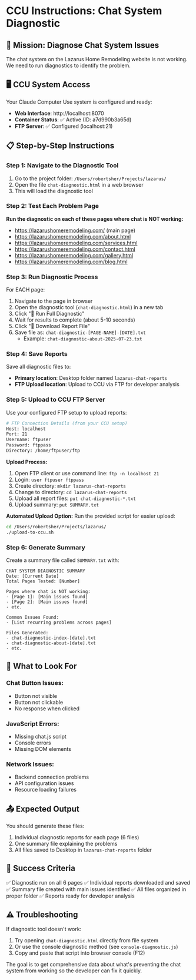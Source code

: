# CCU Instructions: Chat System Diagnostic

## 🎯 Mission: Diagnose Chat System Issues

The chat system on the Lazarus Home Remodeling website is not working. We need to run diagnostics to identify the problem.

## 🖥️ CCU System Access

Your Claude Computer Use system is configured and ready:
- **Web Interface**: http://localhost:8070
- **Container Status**: ✅ Active (ID: a7d990b3a65d)
- **FTP Server**: ✅ Configured (localhost:21)

## 📋 Step-by-Step Instructions  

### Step 1: Navigate to the Diagnostic Tool
1. Go to the project folder: `/Users/robertsher/Projects/lazarus/`
2. Open the file `chat-diagnostic.html` in a web browser
3. This will load the diagnostic tool

### Step 2: Test Each Problem Page
**Run the diagnostic on each of these pages where chat is NOT working:**
- https://lazarushomeremodeling.com/ (main page)
- https://lazarushomeremodeling.com/about.html
- https://lazarushomeremodeling.com/services.html  
- https://lazarushomeremodeling.com/contact.html
- https://lazarushomeremodeling.com/gallery.html
- https://lazarushomeremodeling.com/blog.html

### Step 3: Run Diagnostic Process
For EACH page:
1. Navigate to the page in browser
2. Open the diagnostic tool (`chat-diagnostic.html`) in a new tab
3. Click "🚀 Run Full Diagnostic" 
4. Wait for results to complete (about 5-10 seconds)
5. Click "💾 Download Report File"
6. Save file as: `chat-diagnostic-[PAGE-NAME]-[DATE].txt`
   - Example: `chat-diagnostic-about-2025-07-23.txt`

### Step 4: Save Reports
Save all diagnostic files to:
- **Primary location**: Desktop folder named `lazarus-chat-reports`
- **FTP Upload location**: Upload to CCU via FTP for developer analysis
  
### Step 5: Upload to CCU FTP Server
Use your configured FTP setup to upload reports:
```bash
# FTP Connection Details (from your CCU setup)
Host: localhost
Port: 21
Username: ftpuser  
Password: ftppass
Directory: /home/ftpuser/ftp
```

**Upload Process:**
1. Open FTP client or use command line: `ftp -n localhost 21`
2. Login: `user ftpuser ftppass`
3. Create directory: `mkdir lazarus-chat-reports`
4. Change to directory: `cd lazarus-chat-reports`
5. Upload all report files: `put chat-diagnostic-*.txt`
6. Upload summary: `put SUMMARY.txt`

**Automated Upload Option:**
Run the provided script for easier upload:
```bash
cd /Users/robertsher/Projects/lazarus/
./upload-to-ccu.sh
```

### Step 6: Generate Summary
Create a summary file called `SUMMARY.txt` with:
```
CHAT SYSTEM DIAGNOSTIC SUMMARY
Date: [Current Date]
Total Pages Tested: [Number]

Pages where chat is NOT working:
- [Page 1]: [Main issues found]
- [Page 2]: [Main issues found]
- etc.

Common Issues Found:
- [List recurring problems across pages]

Files Generated:
- chat-diagnostic-index-[date].txt
- chat-diagnostic-about-[date].txt
- etc.
```

## 🚨 What to Look For

### Chat Button Issues:
- Button not visible
- Button not clickable
- No response when clicked

### JavaScript Errors:
- Missing chat.js script
- Console errors
- Missing DOM elements

### Network Issues:
- Backend connection problems
- API configuration issues
- Resource loading failures

## 📤 Expected Output

You should generate these files:
1. Individual diagnostic reports for each page (6 files)
2. One summary file explaining the problems
3. All files saved to Desktop in `lazarus-chat-reports` folder

## 🎯 Success Criteria

✅ Diagnostic run on all 6 pages
✅ Individual reports downloaded and saved
✅ Summary file created with main issues identified
✅ All files organized in proper folder
✅ Reports ready for developer analysis

## ⚠️ Troubleshooting

If diagnostic tool doesn't work:
1. Try opening `chat-diagnostic.html` directly from file system
2. Or use the console diagnostic method (see `console-diagnostic.js`)
3. Copy and paste that script into browser console (F12)

The goal is to get comprehensive data about what's preventing the chat system from working so the developer can fix it quickly.